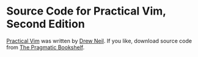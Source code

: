 # Source Code for Practical Vim, Second Edition

[Practical Vim](https://pragprog.com/book/dnvim/practical-vim) was written by [Drew Neil](http://vimcasts.org/).
If you like, download source code from [The Pragmatic Bookshelf](https://pragprog.com/titles/dnvim2/source_code).
